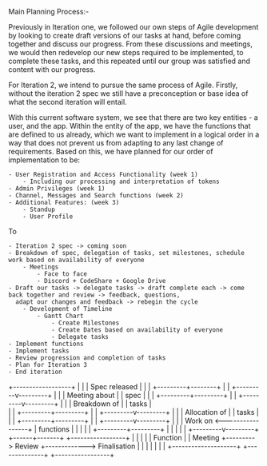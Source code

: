 Main Planning Process:-

Previously in Iteration one, we followed our own steps of Agile development by looking to create draft versions of our tasks at hand, before coming together and discuss our progress. From these discussions and meetings, we would then redevelop our new steps required to be implemented, to complete these tasks, and this repeated until our group was satisfied and content with our progress. 

For Iteration 2, we intend to pursue the same process of Agile. Firstly, without the iteration 2 spec we still have a preconception or base idea of what the second iteration will entail.

With this current software system, we see that there are two key entities - a user, and the app. Within the entity of the app, we have the functions that are defined to us already, which we want to implement in a logical order in a way that does not prevent us from adapting to any last change of requirements. Based on this, we have planned for our order of implementation to be:

    - User Registration and Access Functionality (week 1)
        - Including our processing and interpretation of tokens
    - Admin Privileges (week 1)
    - Channel, Messages and Search functions (week 2)
    - Additional Features: (week 3)
        - Standup
        - User Profile

To

    - Iteration 2 spec -> coming soon 
    - Breakdown of spec, delegation of tasks, set milestones, schedule work based on availability of everyone
        - Meetings
            - Face to face
            - Discord + CodeShare + Google Drive
    - Draft our tasks -> delegate tasks -> draft complete each -> come back together and review -> feedback, questions, 
      adapt our changes and feedback -> rebegin the cycle
        - Development of Timeline
            - Gantt Chart
                - Create Milestones
                - Create Dates based on availability of everyone    
                - Delegate tasks
    - Implement functions
    - Implement tasks
    - Review progression and completion of tasks
    - Plan for Iteration 3
    - End iteration

 +------------------+
|         	        |
|   Spec released   |
|       	        |
+---------+--------+
   	      |
   	      |
+---------v---------+
|   	            |
|    Meeting about  |
|        spec       |
|      	 	        |
+---------+---------+
          |
 	      |
+---------v---------+
|         	        |
|    Breakdown of   |
|       tasks    	|     
|         	        |
+---------+---------+
  	      |
 	      |
+---------v---------+
|         	     	|
|   Allocation of	|
|        tasks    	|
|         	        |
+---------+---------+
      	  |
     	  |
+---------v---------+
|         	        |
|      Work on  	 <-----------------+
|     functions	    |             	   |
|         	        |              	   |
+---------+---------+              	   |
 	      |                     	   |
          |                     	   |
+---------v---------+           +------+-------+              +-----------------+
|         	         |          |          	   |              |     Function    |
|      Meeting   	 +--------->     Review    +------------->   Finalisation   |
|        	         |       	|         	   |              |           	    |
+--------------------+       	+--------------+         	  +-----------------+



